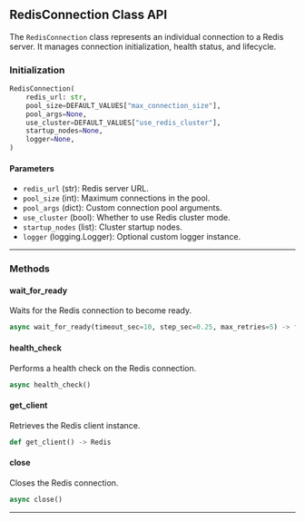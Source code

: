 
## **RedisConnection Class API**

The `RedisConnection` class represents an individual connection to a Redis server. It manages connection initialization, health status, and lifecycle.

### **Initialization**

```python
RedisConnection(
    redis_url: str,
    pool_size=DEFAULT_VALUES["max_connection_size"],
    pool_args=None,
    use_cluster=DEFAULT_VALUES["use_redis_cluster"],
    startup_nodes=None,
    logger=None,
)
```

#### **Parameters**
- `redis_url` (str): Redis server URL.
- `pool_size` (int): Maximum connections in the pool.
- `pool_args` (dict): Custom connection pool arguments.
- `use_cluster` (bool): Whether to use Redis cluster mode.
- `startup_nodes` (list): Cluster startup nodes.
- `logger` (logging.Logger): Optional custom logger instance.

---

### **Methods**

#### **wait_for_ready**
Waits for the Redis connection to become ready.

```python
async wait_for_ready(timeout_sec=10, step_sec=0.25, max_retries=5) -> float
```

#### **health_check**
Performs a health check on the Redis connection.

```python
async health_check()
```

#### **get_client**
Retrieves the Redis client instance.

```python
def get_client() -> Redis
```

#### **close**
Closes the Redis connection.

```python
async close()
```

---